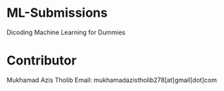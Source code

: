 # ML-Submissions
Dicoding Machine Learning for Dummies

# Contributor
Mukhamad Azis Tholib
Email: mukhamadazistholib278[at]gmail[dot]com
